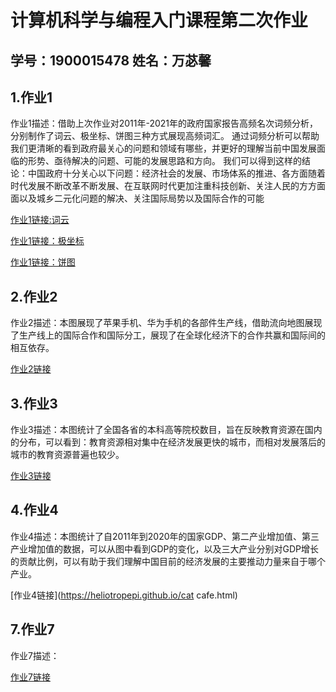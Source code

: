 # 计算机科学与编程入门课程第二次作业
## 学号：1900015478  姓名：万苾馨
## 1.作业1
作业1描述：借助上次作业对2011年-2021年的政府国家报告高频名次词频分析，分别制作了词云、极坐标、饼图三种方式展现高频词汇。
通过词频分析可以帮助我们更清晰的看到政府最关心的问题和领域有哪些，并更好的理解当前中国发展面临的形势、亟待解决的问题、可能的发展思路和方向。
我们可以得到这样的结论：中国政府十分关心以下问题：经济社会的发展、市场体系的推进、各方面随着时代发展不断改革不断发展、在互联网时代更加注重科技创新、关注人民的方方面面以及城乡二元化问题的解决、关注国际局势以及国际合作的可能

[作业1链接:词云](https://heliotropepi.github.io/wordcloud_gov_review.html)

[作业1链接：极坐标](https://heliotropepi.github.io/polar_radius_gov_rev.html)

[作业1链接：饼图](https://heliotropepi.github.io/pie_rich_label_gov_rev.html)


## 2.作业2
作业2描述：本图展现了苹果手机、华为手机的各部件生产线，借助流向地图展现了生产线上的国际合作和国际分工，展现了在全球化经济下的合作共赢和国际间的相互依存。

[作业2链接](https://heliotropepi.github.io/geo_add_country_phone_porduct.html)


## 3.作业3
作业3描述：本图统计了全国各省的本科高等院校数目，旨在反映教育资源在国内的分布，可以看到：教育资源相对集中在经济发展更快的城市，而相对发展落后的城市的教育资源普遍也较少。

[作业3链接](https://heliotropepi.github.io/全国本科院校数据地图_map.html)


## 4.作业4
作业4描述：本图统计了自2011年到2020年的国家GDP、第二产业增加值、第三产业增加值的数据，可以从图中看到GDP的变化，以及三大产业分别对GDP增长的贡献比例，可以有助于我们理解中国目前的经济发展的主要推动力量来自于哪个产业。

[作业4链接](https://heliotropepi.github.io/cat cafe.html)

## 7.作业7
作业7描述：

[作业7链接](https://heliotropepi.github.io/grid_multi_yaxis_GDP.html)
